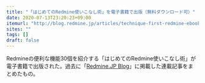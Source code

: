 ```yaml
---
title: "「はじめてのRedmine使いこなし術」を電子書籍で出版（無料ダウンロード可）"
date: 2020-07-13T23:20:23+09:00
itemurl: "http://blog.redmine.jp/articles/technique-first-redmine-ebook/"
sites: ""
tags: []
draft: false
---
```


Redmineの便利な機能30個を紹介する「はじめてのRedmine使いこなし術」が電子書籍で出版された。過去に「[Redmine.JP Blog](http://blog.redmine.jp/)」に掲載した連載記事をまとめたもの。
